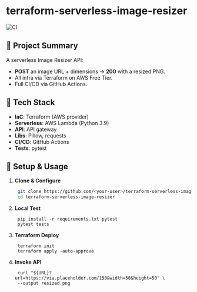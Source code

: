 # terraform-serverless-image-resizer

![CI](https://github.com/<your-user>/terraform-serverless-image-resizer/actions/workflows/cicd.yml/badge.svg)

## 🚀 Project Summary

A serverless Image Resizer API:

- **POST** an image URL + dimensions → **200** with a resized PNG.
- All infra via Terraform on AWS Free Tier.
- Full CI/CD via GitHub Actions.

## 🧱 Tech Stack

- **IaC**: Terraform (AWS provider)
- **Serverless**: AWS Lambda (Python 3.9)
- **API**: API gateway
- **Libs**: Pillow, requests
- **CI/CD**: GitHub Actions
- **Tests**: pytest

## 🔨 Setup & Usage

1. **Clone & Configure**

   ```bash
    git clone https://github.com/<your-user>/terraform-serverless-image-resizer.git
    cd terraform-serverless-image-resizer

2. **Local Test**

   ```cd lambda
    pip install -r requirements.txt pytest
    pytest tests

3. **Terraform Deploy**

   ```cd terraform
    terraform init
    terraform apply -auto-approve

4. **Invoke API**

   ```export URL=$(terraform output -raw api_endpoint)
    curl "${URL}?url=https://via.placeholder.com/150&width=50&height=50" \
    --output resized.png

